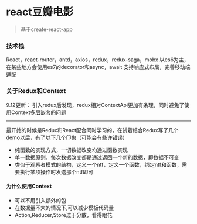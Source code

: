 # react豆瓣电影
>基于create-react-app

### 技术栈
React，react-router，antd，axios，redux，redux-saga，mobx
以es6为主，在某些地方会使用es7的decorator和async，await
支持响应式布局，完善移动端适配

### 关于Redux和Context
9.12更新： 引入redux后发现，redux相对ContextApi更加有条理，同时避免了使用Context多层嵌套的问题

***
最开始的时候是Redux和React配合同时学习的，在试着结合Redux写了几个demo以后，有了以下几个印象（可能会有些许错误）

- 纯函数的实现方式，一切数据改变均通过函数实现
- 单一数据原则，每次数据改变都是通过返回一个新的数据，即数据不可变
- 类似于观察者模式的结构，定义一个ntf，定义一个函数，绑定ntf和函数，需要执行某项操作时发送那个ntf即可

#### 为什么使用Context

- 可以不用引入额外的包
- 在数据量不大的情况下,可以减少模板代码量
- Action,Reducer,Store过于分散，看得眼花